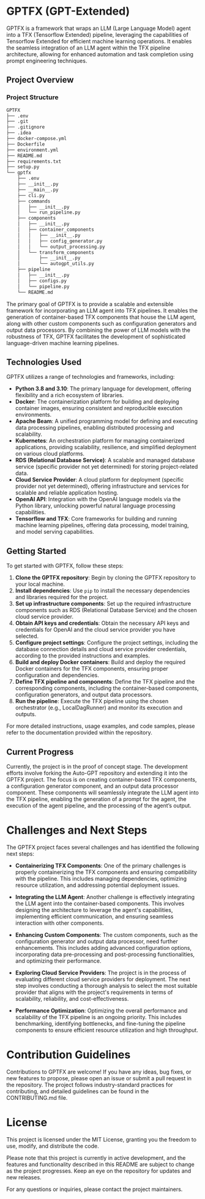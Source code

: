 # GPTFX (GPT-Extended)

GPTFX is a framework that wraps an LLM (Large Language Model) agent into a TFX (Tensorflow Extended) pipeline, leveraging the capabilities of Tensorflow Extended for efficient machine learning operations. It enables the seamless integration of an LLM agent within the TFX pipeline architecture, allowing for enhanced automation and task completion using prompt engineering techniques.

## Project Overview

### Project Structure
```bash
GPTFX
├── .env
├── .git
├── .gitignore
├── .idea
├── docker-compose.yml
├── Dockerfile
├── environment.yml
├── README.md
├── requirements.txt
├── setup.py
└── gptfx
    ├── .env
    ├── __init__.py
    ├── __main__.py
    ├── cli.py
    ├── commands
    │   ├── __init__.py
    │   └── run_pipeline.py
    ├── components
    │   ├── __init__.py
    │   ├── container_components
    │   │   ├── __init__.py
    │   │   ├── config_generator.py
    │   │   └── output_processing.py
    │   └── transform_components
    │       ├── __init__.py
    │       └── autogpt_utils.py
    ├── pipeline
    │   ├── __init__.py
    │   ├── configs.py
    │   └── pipeline.py
    └── README.md

```

The primary goal of GPTFX is to provide a scalable and extensible framework for incorporating an LLM agent into TFX pipelines. It enables the generation of container-based TFX components that house the LLM agent, along with other custom components such as configuration generators and output data processors. By combining the power of LLM models with the robustness of TFX, GPTFX facilitates the development of sophisticated language-driven machine learning pipelines.

## Technologies Used

GPTFX utilizes a range of technologies and frameworks, including:

- **Python 3.8 and 3.10**: The primary language for development, offering flexibility and a rich ecosystem of libraries.
- **Docker**: The containerization platform for building and deploying container images, ensuring consistent and reproducible execution environments.
- **Apache Beam**: A unified programming model for defining and executing data processing pipelines, enabling distributed processing and scalability.
- **Kubernetes**: An orchestration platform for managing containerized applications, providing scalability, resilience, and simplified deployment on various cloud platforms.
- **RDS (Relational Database Service)**: A scalable and managed database service (specific provider not yet determined) for storing project-related data.
- **Cloud Service Provider**: A cloud platform for deployment (specific provider not yet determined), offering infrastructure and services for scalable and reliable application hosting.
- **OpenAI API**: Integration with the OpenAI language models via the Python library, unlocking powerful natural language processing capabilities.
- **Tensorflow and TFX**: Core frameworks for building and running machine learning pipelines, offering data processing, model training, and model serving capabilities.

## Getting Started

To get started with GPTFX, follow these steps:

1. **Clone the GPTFX repository**: Begin by cloning the GPTFX repository to your local machine.
2. **Install dependencies**: Use `pip` to install the necessary dependencies and libraries required for the project.
3. **Set up infrastructure components**: Set up the required infrastructure components such as RDS (Relational Database Service) and the chosen cloud service provider.
4. **Obtain API keys and credentials**: Obtain the necessary API keys and credentials for OpenAI and the cloud service provider you have selected.
5. **Configure project settings**: Configure the project settings, including the database connection details and cloud service provider credentials, according to the provided instructions and examples.
6. **Build and deploy Docker containers**: Build and deploy the required Docker containers for the TFX components, ensuring proper configuration and dependencies.
7. **Define TFX pipeline and components**: Define the TFX pipeline and the corresponding components, including the container-based components, configuration generators, and output data processors.
8. **Run the pipeline**: Execute the TFX pipeline using the chosen orchestrator (e.g., LocalDagRunner) and monitor its execution and outputs.

For more detailed instructions, usage examples, and code samples, please refer to the documentation provided within the repository.

## Current Progress

Currently, the project is in the proof of concept stage. The development efforts involve forking the Auto-GPT repository and extending it into the GPTFX project. The focus is on creating container-based TFX components, a configuration generator component, and an output data processor component. These components will seamlessly integrate the LLM agent into the TFX pipeline, enabling the generation of a prompt for the agent, the execution of the agent pipeline, and the processing of the agent’s output.

# Challenges and Next Steps
The GPTFX project faces several challenges and has identified the following next steps:

- **Containerizing TFX Components**: One of the primary challenges is properly containerizing the TFX components and ensuring compatibility with the pipeline. This includes managing dependencies, optimizing resource utilization, and addressing potential deployment issues.

- **Integrating the LLM Agent**: Another challenge is effectively integrating the LLM agent into the container-based components. This involves designing the architecture to leverage the agent's capabilities, implementing efficient communication, and ensuring seamless interaction with other components.

- **Enhancing Custom Components**: The custom components, such as the configuration generator and output data processor, need further enhancements. This includes adding advanced configuration options, incorporating data pre-processing and post-processing functionalities, and optimizing their performance.

- **Exploring Cloud Service Providers**: The project is in the process of evaluating different cloud service providers for deployment. The next step involves conducting a thorough analysis to select the most suitable provider that aligns with the project's requirements in terms of scalability, reliability, and cost-effectiveness.

- **Performance Optimization**: Optimizing the overall performance and scalability of the TFX pipeline is an ongoing priority. This includes benchmarking, identifying bottlenecks, and fine-tuning the pipeline components to ensure efficient resource utilization and high throughput.

# Contribution Guidelines
Contributions to GPTFX are welcome! If you have any ideas, bug fixes, or new features to propose, please open an issue or submit a pull request in the repository. The project follows industry-standard practices for contributing, and detailed guidelines can be found in the CONTRIBUTING.md file.

# License
This project is licensed under the MIT License, granting you the freedom to use, modify, and distribute the code.

Please note that this project is currently in active development, and the features and functionality described in this README are subject to change as the project progresses. Keep an eye on the repository for updates and new releases.

For any questions or inquiries, please contact the project maintainers.